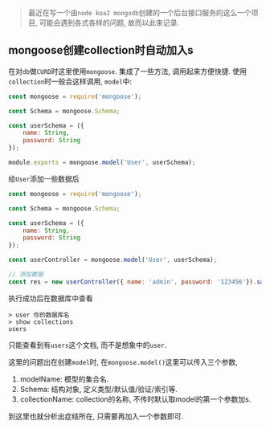 > 最近在写一个由`node koa2 mongodb`创建的一个后台接口服务的这么一个项目, 可能会遇到各式各样的问题, 故而以此来记录.

## mongoose创建collection时自动加入s
在对`db`做`CURD`时这里使用`mongoose`. 集成了一些方法, 调用起来方便快捷.
使用`collection`时一般会这样调用, `model`中:
```js
const mongoose = require('mongoose');

const Schema = mongoose.Schema;

const userSchema = ({
    name: String,
    password: String
});

module.exports = mongoose.model('User', userSchema);
```

给`User`添加一些数据后
```js
const mongoose = require('mongoose');

const Schema = mongoose.Schema;

const userSchema = ({
    name: String,
    password: String
});

const userController = mongoose.model('User', userSchema);

// 添加数据
const res = new userController({ name: 'admin', password: '123456'}).save();
```
执行成功后在数据库中查看
```
> user 你的数据库名
> show collections
users
```
只能查看到有`users`这个文档, 而不是想象中的`user`.

这里的问题出在创建`model`时, 在`mongoose.model()`这里可以传入三个参数, 
1. modelName: 模型的集合名.
2. Schema: 结构对象, 定义类型/默认值/验证/索引等.
3. collectionName: collection的名称, 不传时默认取model的第一个参数加s.

到这里也就分析出症结所在, 只需要再加入一个参数即可.
